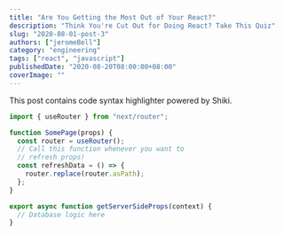 ```yaml
---
title: "Are You Getting the Most Out of Your React?"
description: "Think You're Cut Out for Doing React? Take This Quiz"
slug: "2020-08-01-post-3"
authors: ["jeromeBell"]
category: "engineering"
tags: ["react", "javascript"]
publishedDate: "2020-08-20T08:00:00+08:00"
coverImage: ""
---
```


<Lead>This post contains code syntax highlighter powered by Shiki.</Lead>

```ts title="examples/index.ts"
import { useRouter } from "next/router";

function SomePage(props) {
  const router = useRouter();
  // Call this function whenever you want to
  // refresh props!
  const refreshData = () => {
    router.replace(router.asPath);
  };
}

export async function getServerSideProps(context) {
  // Database logic here
}
```
